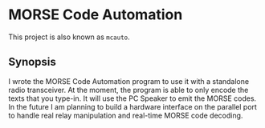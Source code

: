 # MORSE Code Automation

This project is also known as ```mcauto```.

## Synopsis

I wrote the MORSE Code Automation program to use it with a standalone radio transceiver. At the moment, the program is able to only encode the texts that you type-in. It will use the PC Speaker to emit the MORSE codes. In the future I am planning to build a hardware interface on the parallel port to handle real relay manipulation and real-time MORSE code decoding.
